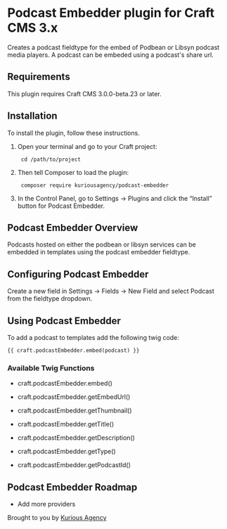 # Podcast Embedder plugin for Craft CMS 3.x

Creates a podcast fieldtype for the embed of Podbean or Libsyn podcast media players. A podcast can be embeded using a podcast's share url.

## Requirements

This plugin requires Craft CMS 3.0.0-beta.23 or later.

## Installation

To install the plugin, follow these instructions.

1. Open your terminal and go to your Craft project:

        cd /path/to/project

2. Then tell Composer to load the plugin:

        composer require kuriousagency/podcast-embedder

3. In the Control Panel, go to Settings → Plugins and click the “Install” button for Podcast Embedder.

## Podcast Embedder Overview

Podcasts hosted on either the podbean or libsyn services can be embedded in templates using the podcast embedder fieldtype.

## Configuring Podcast Embedder

Create a new field in Settings → Fields → New Field and select Podcast from the fieldtype dropdown.

## Using Podcast Embedder

To add a podcast to templates add the following twig code:

```
{{ craft.podcastEmbedder.embed(podcast) }}
```

### Available Twig Functions ###

+ craft.podcastEmbedder.embed()

+ craft.podcastEmbedder.getEmbedUrl()

+ craft.podcastEmbedder.getThumbnail()

+ craft.podcastEmbedder.getTitle()

+ craft.podcastEmbedder.getDescription()

+ craft.podcastEmbedder.getType()

+ craft.podcastEmbedder.getPodcastId()

## Podcast Embedder Roadmap

* Add more providers

Brought to you by [Kurious Agency](https://kurious.agency)
